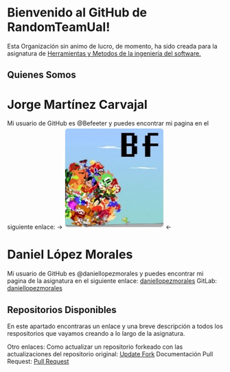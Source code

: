 # Bienvenido al GitHub de RandomTeamUal!

Esta Organización sin animo de lucro, de momento, ha sido creada para la asignatura de [Herramientas y Metodos de la ingeniería del software.](https://github.com/ualhmis  )


## Quienes Somos

# Jorge Martínez Carvajal

Mi usuario de GitHub es @Befeeter y puedes encontrar mi pagina en el siguiente enlace:
->[![image](\Resources\Images\Befeeter.jpg)](https://befeeter.github.io/)<-

# Daniel López Morales
Mi usuario de GitHub es @daniellopezmorales y puedes encontrar mi pagina de la asignatura en el siguiente enlace:
[daniellopezmorales](https://daniellopezmorales.github.io/hmis-repo01/)
GitLab: [daniellopezmorales](http://192.168.66.238/dlm326)

## Repositorios Disponibles
En este apartado encontraras un enlace y una breve descripción a todos los respositorios que vayamos creando a lo largo de la asignatura.

Otro enlaces:
Como actualizar un repositorio forkeado con las actualizaciones del repositorio original: [Update Fork](http://community.logicalbricks.com/node/217)
Documentación Pull Request: [Pull Request](https://help.github.com/articles/creating-a-pull-request/)
